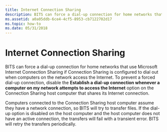 ```yaml
---
title: Internet Connection Sharing
description: BITS can force a dial-up connection for home networks that use Microsoft Internet Connection Sharing if Connection Sharing is configured to dial out when computers on the network access the Internet.
ms.assetid: a0a05ddb-6ce4-4cf5-8953-cb7122702d17
ms.topic: how-to
ms.date: 05/31/2018
---
```


# Internet Connection Sharing

BITS can force a dial-up connection for home networks that use Microsoft Internet Connection Sharing if Connection Sharing is configured to dial out when computers on the network access the Internet. To prevent a forced dial-up connection, disable the **Establish a dial-up connection whenever a computer on my network attempts to access the Internet** option on the Connection Sharing host computer that shares its Internet connection.

Computers connected to the Connection Sharing host computer assume they have a network connection, so BITS will try to transfer files. If the dial-up option is disabled on the host computer and the host computer does not have an active connection, the transfers will fail with a transient error. BITS will retry the transfers periodically.

 

 




